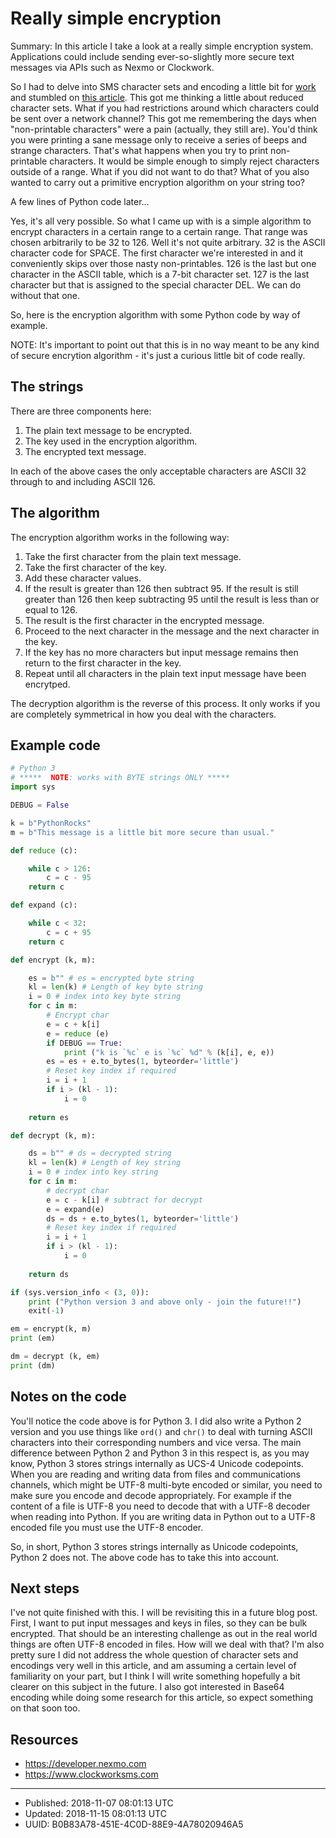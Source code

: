 # Really simple encryption

Summary: In this article I take a look at a really simple encryption
system. Applications could include sending ever-so-slightly more
secure text messages via APIs such as Nexmo or Clockwork.

So I had to delve into SMS character sets and encoding a little bit
for [work](https://developer.nexmo.com) and stumbled on [this
article](https://www.clockworksms.com/blog/the-gsm-character-set/). This
got me thinking a little about reduced character sets. What if you had
restrictions around which characters could be sent over a network
channel? This got me remembering the days when "non-printable
characters" were a pain (actually, they still are). You'd think you
were printing a sane message only to receive a series of beeps and
strange characters. That's what happens when you try to print
non-printable characters. It would be simple enough to simply reject
characters outside of a range. What if you did not want to do that?
What of you also wanted to carry out a primitive encryption algorithm
on your string too?

A few lines of Python code later...

Yes, it's all very possible. So what I came up with is a simple
algorithm to encrypt characters in a certain range to a certain
range. That range was chosen arbitrarily to be 32 to 126. Well it's
not quite arbitrary. 32 is the ASCII character code for SPACE. The
first character we're interested in and it conveniently skips over
those nasty non-printables. 126 is the last but one character in the
ASCII table, which is a 7-bit character set. 127 is the last character
but that is assigned to the special character DEL. We can do without
that one.

So, here is the encryption algorithm with some Python code by way of
example. 

NOTE: It's important to point out that this is in no way meant to be
any kind of secure encrytion algorithm - it's just a curious little
bit of code really.

## The strings

There are three components here:

1. The plain text message to be encrypted.
2. The key used in the encryption algorithm.
3. The encrypted text message.

In each of the above cases the only acceptable characters are ASCII 32
through to and including ASCII 126.

## The algorithm

The encryption algorithm works in the following way:

1. Take the first character from the plain text message.
2. Take the first character of the key.
3. Add these character values. 
4. If the result is greater than 126 then subtract 95. If the result
   is still greater than 126 then keep subtracting 95 until the result
   is less than or equal to 126.
5. The result is the first character in the encrypted message.
6. Proceed to the next character in the message and the next character in the key.
7. If the key has no more characters but input message remains then
   return to the first character in the key.
8. Repeat until all characters in the plain text input message have been encrytped.

The decryption algorithm is the reverse of this process. It only works
if you are completely symmetrical in how you deal with the characters.

## Example code

``` python
# Python 3
# *****  NOTE: works with BYTE strings ONLY ***** 
import sys

DEBUG = False

k = b"PythonRocks"
m = b"This message is a little bit more secure than usual."

def reduce (c):

    while c > 126:
        c = c - 95
    return c

def expand (c):

    while c < 32:
        c = c + 95
    return c

def encrypt (k, m):

    es = b"" # es = encrypted byte string 
    kl = len(k) # Length of key byte string
    i = 0 # index into key byte string
    for c in m:
        # Encrypt char
        e = c + k[i]
        e = reduce (e)
        if DEBUG == True:
            print ("k is `%c` e is `%c` %d" % (k[i], e, e))
        es = es + e.to_bytes(1, byteorder='little')
        # Reset key index if required
        i = i + 1
        if i > (kl - 1):
            i = 0
        
    return es

def decrypt (k, m):

    ds = b"" # ds = decrypted string
    kl = len(k) # Length of key string
    i = 0 # index into key string
    for c in m:
        # decrypt char
        e = c - k[i] # subtract for decrypt 
        e = expand(e)
        ds = ds + e.to_bytes(1, byteorder='little')
        # Reset key index if required
        i = i + 1
        if i > (kl - 1):
            i = 0
            
    return ds

if (sys.version_info < (3, 0)):
    print ("Python version 3 and above only - join the future!!")
    exit(-1)

em = encrypt(k, m)
print (em)

dm = decrypt (k, em)
print (dm)
```

## Notes on the code

You'll notice the code above is for Python 3. I did also write a
Python 2 version and you use things like `ord()` and `chr()` to deal
with turning ASCII characters into their corresponding numbers and
vice versa. The main difference between Python 2 and Python 3 in this
respect is, as you may know, Python 3 stores strings internally as
UCS-4 Unicode codepoints. When you are reading and writing data from
files and communications channels, which might be UTF-8 multi-byte
encoded or similar, you need to make sure you encode and decode
appropriately. For example if the content of a file is UTF-8 you need
to decode that with a UTF-8 decoder when reading into Python. If you
are writing data in Python out to a UTF-8 encoded file you must use
the UTF-8 encoder.

So, in short, Python 3 stores strings internally as Unicode
codepoints, Python 2 does not. The above code has to take this into
account.

## Next steps

I've not quite finished with this. I will be revisiting this in a
future blog post. First, I want to put input messages and keys in
files, so they can be bulk encrypted. That should be an interesting
challenge as out in the real world things are often UTF-8 encoded in
files. How will we deal with that? I'm also pretty sure I did not
address the whole question of character sets and encodings very well
in this article, and am assuming a certain level of familiarity on
your part, but I think I will write something hopefully a bit clearer
on this subject in the future. I also got interested in Base64
encoding while doing some research for this article, so expect
something on that soon too.

## Resources

- https://developer.nexmo.com
- https://www.clockworksms.com


---

* Published: 2018-11-07 08:01:13 UTC
* Updated: 2018-11-15 08:01:13 UTC
* UUID: B0B83A78-451E-4C0D-88E9-4A78020946A5
